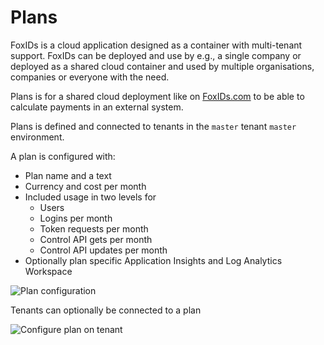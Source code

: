 # Plans

FoxIDs is a cloud application designed as a container with multi-tenant support. FoxIDs can be deployed and use by e.g., a single company or deployed as a shared cloud container and used by multiple organisations, companies or everyone with the need.

Plans is for a shared cloud deployment like on [FoxIDs.com](https://foxids.com) to be able to calculate payments in an external system.

Plans is defined and connected to tenants in the `master` tenant `master` environment.

A plan is configured with:

- Plan name and a text
- Currency and cost per month
- Included usage in two levels for
	- Users
	- Logins per month
	- Token requests per month
	- Control API gets per month
	- Control API updates per month
- Optionally plan specific Application Insights and Log Analytics Workspace

![Plan configuration](images/configure-plan.png)

Tenants can optionally be connected to a plan

![Configure plan on tenant](images/configure-plan-tenant.png)

